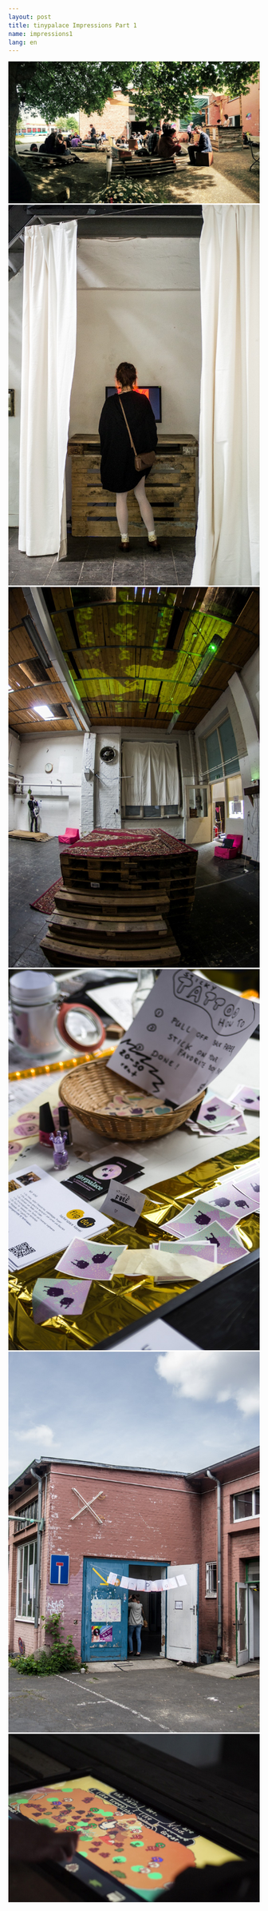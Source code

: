 ```yaml
---
layout: post
title: tinypalace Impressions Part 1
name: impressions1
lang: en
---
```


<div class="photogalerie">
<a href="/assets/img/2016/1/IMG_20160521_145447793.jpg" target="_blank"><img src="/assets/img/2016/1/IMG_20160521_145447793.jpg"></a>
<a href="/assets/img/2016/1/IMGP0433.jpg" target="_blank"><img src="/assets/img/2016/1/IMGP0433.jpg"></a>
<a href="/assets/img/2016/1/IMGP0455.jpg" target="_blank"><img src="/assets/img/2016/1/IMGP0455.jpg"></a>
<a href="/assets/img/2016/1/IMGP0525.jpg" target="_blank"><img src="/assets/img/2016/1/IMGP0525.jpg"></a>
<a href="/assets/img/2016/1/IMGP0526.jpg" target="_blank"><img src="/assets/img/2016/1/IMGP0526.jpg"></a>
<a href="/assets/img/2016/1/P1080876.jpg" target="_blank"><img src="/assets/img/2016/1/P1080876.jpg"></a>
</div>